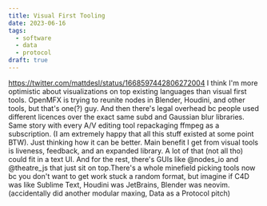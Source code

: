 ```yaml
---
title: Visual First Tooling 
date: 2023-06-16
tags: 
  - software
  - data
  - protocol
draft: true
---
```

https://twitter.com/mattdesl/status/1668597442806272004
I think I'm more optimistic about visualizations on top existing languages than visual first tools. OpenMFX is trying to reunite nodes in Blender, Houdini, and other tools, but that's one(?) guy. And then there's legal overhead bc people used different licences over the exact same subd and Gaussian blur libraries. Same story with every A/V editing tool repackaging ffmpeg as a subscription. (I am extremely happy that all this stuff existed at some point BTW). 
Just thinking how it can be better. Main benefit I get from visual tools is liveness, feedback, and an expanded library. A lot of that (not all tho) could fit in a text UI. And for the rest, there's GUIs like @nodes_io and @theatre_js that just sit on top.There's a whole minefield picking tools now bc you don't want to get work stuck a random format, but imagine if C4D was like Sublime Text, Houdini was JetBrains, Blender was neovim. (accidentally did another modular maxing, Data as a Protocol pitch)